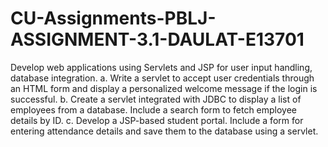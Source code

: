 # CU-Assignments-PBLJ-ASSIGNMENT-3.1-DAULAT-E13701
Develop web applications using Servlets and JSP for user input handling, database integration.
a. Write a servlet to accept user credentials through an HTML form and display a personalized welcome message if the login is successful.
b. Create a servlet integrated with JDBC to display a list of employees from a database. Include a search form to fetch employee details by ID.
c. Develop a JSP-based student portal. Include a form for entering attendance details and save them to the database using a servlet. 
